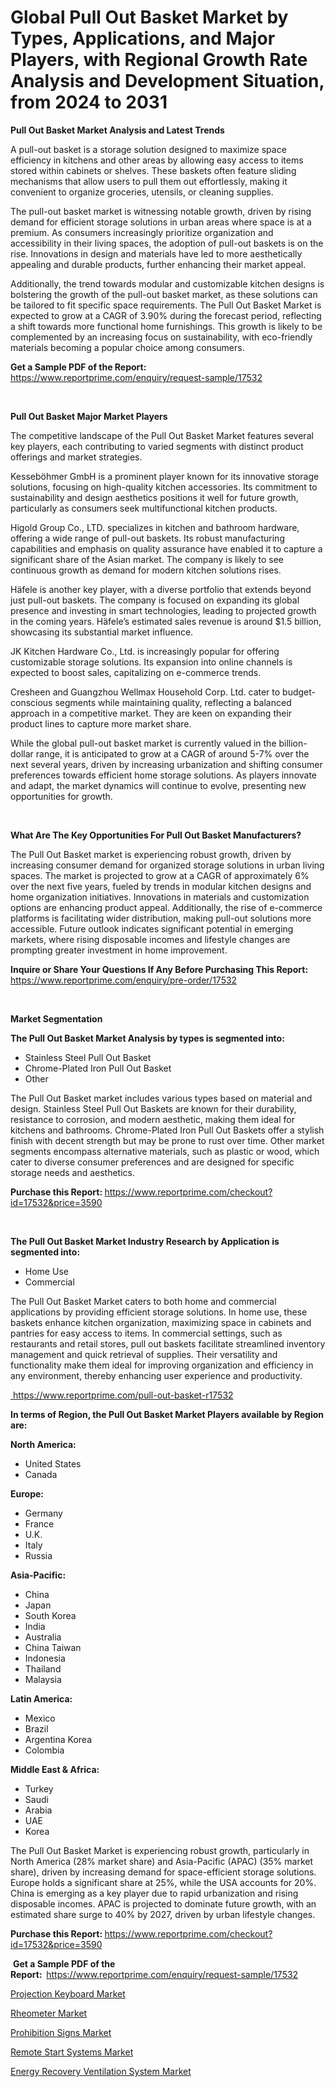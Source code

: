 <p><h1>Global Pull Out Basket Market by Types, Applications, and Major Players, with Regional Growth Rate Analysis and Development Situation, from 2024 to 2031</h1></p><p><strong>Pull Out Basket Market Analysis and Latest Trends</strong></p>
<p><p>A pull-out basket is a storage solution designed to maximize space efficiency in kitchens and other areas by allowing easy access to items stored within cabinets or shelves. These baskets often feature sliding mechanisms that allow users to pull them out effortlessly, making it convenient to organize groceries, utensils, or cleaning supplies. </p><p>The pull-out basket market is witnessing notable growth, driven by rising demand for efficient storage solutions in urban areas where space is at a premium. As consumers increasingly prioritize organization and accessibility in their living spaces, the adoption of pull-out baskets is on the rise. Innovations in design and materials have led to more aesthetically appealing and durable products, further enhancing their market appeal. </p><p>Additionally, the trend towards modular and customizable kitchen designs is bolstering the growth of the pull-out basket market, as these solutions can be tailored to fit specific space requirements. The Pull Out Basket Market is expected to grow at a CAGR of 3.90% during the forecast period, reflecting a shift towards more functional home furnishings. This growth is likely to be complemented by an increasing focus on sustainability, with eco-friendly materials becoming a popular choice among consumers.</p></p>
<p><strong>Get a Sample PDF of the Report:&nbsp;</strong> <a href="https://www.reportprime.com/enquiry/request-sample/17532?utm_campaign=24&utm_medium=2&utm_source=Github&utm_content=ia&utm_term=19112024&utm_id=pull-out-basket">https://www.reportprime.com/enquiry/request-sample/17532</a></p>
<p>&nbsp;</p>
<p><strong>Pull Out Basket Major Market Players</strong></p>
<p><p>The competitive landscape of the Pull Out Basket Market features several key players, each contributing to varied segments with distinct product offerings and market strategies.</p><p>Kesseböhmer GmbH is a prominent player known for its innovative storage solutions, focusing on high-quality kitchen accessories. Its commitment to sustainability and design aesthetics positions it well for future growth, particularly as consumers seek multifunctional kitchen products.</p><p>Higold Group Co., LTD. specializes in kitchen and bathroom hardware, offering a wide range of pull-out baskets. Its robust manufacturing capabilities and emphasis on quality assurance have enabled it to capture a significant share of the Asian market. The company is likely to see continuous growth as demand for modern kitchen solutions rises.</p><p>Häfele is another key player, with a diverse portfolio that extends beyond just pull-out baskets. The company is focused on expanding its global presence and investing in smart technologies, leading to projected growth in the coming years. Häfele’s estimated sales revenue is around $1.5 billion, showcasing its substantial market influence.</p><p>JK Kitchen Hardware Co., Ltd. is increasingly popular for offering customizable storage solutions. Its expansion into online channels is expected to boost sales, capitalizing on e-commerce trends.</p><p>Cresheen and Guangzhou Wellmax Household Corp. Ltd. cater to budget-conscious segments while maintaining quality, reflecting a balanced approach in a competitive market. They are keen on expanding their product lines to capture more market share.</p><p>While the global pull-out basket market is currently valued in the billion-dollar range, it is anticipated to grow at a CAGR of around 5-7% over the next several years, driven by increasing urbanization and shifting consumer preferences towards efficient home storage solutions. As players innovate and adapt, the market dynamics will continue to evolve, presenting new opportunities for growth.</p></p>
<p>&nbsp;</p>
<p><strong>What Are The Key Opportunities For Pull Out Basket Manufacturers?</strong></p>
<p><p>The Pull Out Basket market is experiencing robust growth, driven by increasing consumer demand for organized storage solutions in urban living spaces. The market is projected to grow at a CAGR of approximately 6% over the next five years, fueled by trends in modular kitchen designs and home organization initiatives. Innovations in materials and customization options are enhancing product appeal. Additionally, the rise of e-commerce platforms is facilitating wider distribution, making pull-out solutions more accessible. Future outlook indicates significant potential in emerging markets, where rising disposable incomes and lifestyle changes are prompting greater investment in home improvement.</p></p>
<p><strong>Inquire or Share Your Questions If Any Before Purchasing This Report:</strong> <a href="https://www.reportprime.com/enquiry/pre-order/17532?utm_campaign=24&utm_medium=2&utm_source=Github&utm_content=ia&utm_term=19112024&utm_id=pull-out-basket">https://www.reportprime.com/enquiry/pre-order/17532</a></p>
<p>&nbsp;</p>
<p><strong>Market Segmentation</strong></p>
<p><strong>The Pull Out Basket Market Analysis by types is segmented into:</strong></p>
<p><ul><li>Stainless Steel Pull Out Basket</li><li>Chrome-Plated Iron Pull Out Basket</li><li>Other</li></ul></p>
<p><p>The Pull Out Basket market includes various types based on material and design. Stainless Steel Pull Out Baskets are known for their durability, resistance to corrosion, and modern aesthetic, making them ideal for kitchens and bathrooms. Chrome-Plated Iron Pull Out Baskets offer a stylish finish with decent strength but may be prone to rust over time. Other market segments encompass alternative materials, such as plastic or wood, which cater to diverse consumer preferences and are designed for specific storage needs and aesthetics.</p></p>
<p><strong>Purchase this Report:&nbsp;</strong><a href="https://www.reportprime.com/checkout?id=17532&price=3590&utm_campaign=24&utm_medium=2&utm_source=Github&utm_content=ia&utm_term=19112024&utm_id=pull-out-basket">https://www.reportprime.com/checkout?id=17532&price=3590</a></p>
<p>&nbsp;</p>
<p><strong>The Pull Out Basket Market Industry Research by Application is segmented into:</strong></p>
<p><ul><li>Home Use</li><li>Commercial</li></ul></p>
<p><p>The Pull Out Basket Market caters to both home and commercial applications by providing efficient storage solutions. In home use, these baskets enhance kitchen organization, maximizing space in cabinets and pantries for easy access to items. In commercial settings, such as restaurants and retail stores, pull out baskets facilitate streamlined inventory management and quick retrieval of supplies. Their versatility and functionality make them ideal for improving organization and efficiency in any environment, thereby enhancing user experience and productivity.</p></p>
<p><a href="https://www.reportprime.com/pull-out-basket-r17532?utm_campaign=24&utm_medium=2&utm_source=Github&utm_content=ia&utm_term=19112024&utm_id=pull-out-basket">&nbsp;https://www.reportprime.com/pull-out-basket-r17532</a></p>
<p><strong>In terms of Region, the Pull Out Basket Market Players available by Region are:</strong></p>
<p>
    <p> <strong> North America: </strong>
        <ul>
            <li>United States</li>
            <li>Canada</li>
        </ul>
        </p> 
    <p> <strong> Europe: </strong>
        <ul>
            <li>Germany</li>
            <li>France</li>
            <li>U.K.</li>
            <li>Italy</li>
            <li>Russia</li>
        </ul>
        </p> 
    <p> <strong> Asia-Pacific: </strong>
        <ul>
            <li>China</li>
            <li>Japan</li>
            <li>South Korea</li>
            <li>India</li>
            <li>Australia</li>
            <li>China Taiwan</li>
            <li>Indonesia</li>
            <li>Thailand</li>
            <li>Malaysia</li>
        </ul>
        </p> 
    <p> <strong> Latin America: </strong>
        <ul>
            <li>Mexico</li>
            <li>Brazil</li>
            <li>Argentina Korea</li>
            <li>Colombia</li>
        </ul>
        </p> 
    <p> <strong> Middle East & Africa: </strong>
        <ul>
            <li>Turkey</li>
            <li>Saudi</li>
            <li>Arabia</li>
            <li>UAE</li>
            <li>Korea</li>
        </ul>
    </p>
    </p>
<p><p>The Pull Out Basket Market is experiencing robust growth, particularly in North America (28% market share) and Asia-Pacific (APAC) (35% market share), driven by increasing demand for space-efficient storage solutions. Europe holds a significant share at 25%, while the USA accounts for 20%. China is emerging as a key player due to rapid urbanization and rising disposable incomes. APAC is projected to dominate future growth, with an estimated share surge to 40% by 2027, driven by urban lifestyle changes.</p></p>
<p><strong>Purchase this Report: </strong><a href="https://www.reportprime.com/checkout?id=17532&price=3590&utm_campaign=24&utm_medium=2&utm_source=Github&utm_content=ia&utm_term=19112024&utm_id=pull-out-basket">https://www.reportprime.com/checkout?id=17532&price=3590</a></p>
<p>&nbsp;<strong>Get a Sample PDF of the Report:&nbsp;&nbsp;</strong><a href="https://www.reportprime.com/enquiry/request-sample/17532?utm_campaign=24&utm_medium=2&utm_source=Github&utm_content=ia&utm_term=19112024&utm_id=pull-out-basket">https://www.reportprime.com/enquiry/request-sample/17532</a></p>
<p><strong></strong></p>
<p><p><a href="https://github.com/elizabethdagraca/Market-Research-Report-List-5/blob/main/projection-keyboard-market.md?utm_campaign=24&utm_medium=2&utm_source=Github&utm_content=ia&utm_term=19112024&utm_id=pull-out-basket">Projection Keyboard Market</a></p><p><a href="https://www.linkedin.com/pulse/rheometer-market-navigating-challenges-unlocking-potential-ekbec?utm_campaign=24&utm_medium=2&utm_source=Github&utm_content=ia&utm_term=19112024&utm_id=pull-out-basket">Rheometer Market</a></p><p><a href="https://github.com/santosh758595/Market-Research-Report-List-6/blob/main/prohibition-signs-market.md?utm_campaign=24&utm_medium=2&utm_source=Github&utm_content=ia&utm_term=19112024&utm_id=pull-out-basket">Prohibition Signs Market</a></p><p><a href="https://issuu.com/reportprime-2/docs/remote-start-systems-market-size-20_a387b822ab6bcf?utm_campaign=24&utm_medium=2&utm_source=Github&utm_content=ia&utm_term=19112024&utm_id=pull-out-basket">Remote Start Systems Market</a></p><p><a href="https://www.linkedin.com/pulse/identifying-growth-drivers-comprehensive-analysis-energy-roxkc?utm_campaign=24&utm_medium=2&utm_source=Github&utm_content=ia&utm_term=19112024&utm_id=pull-out-basket">Energy Recovery Ventilation System Market</a></p></p>